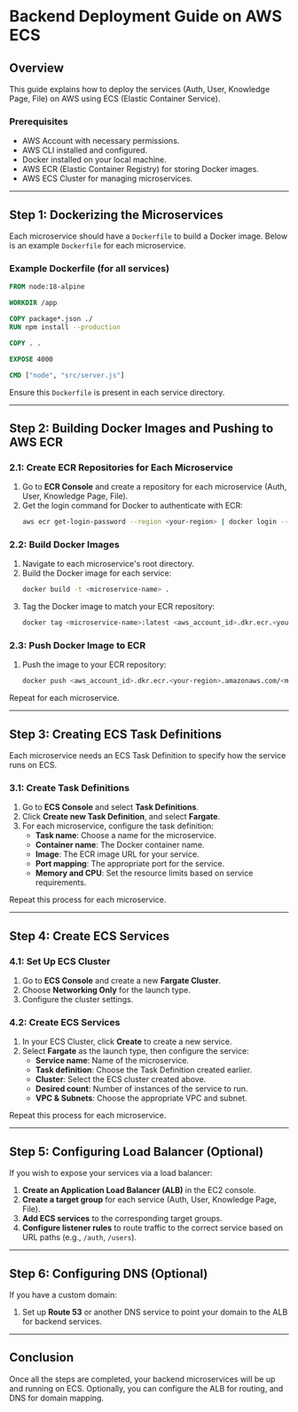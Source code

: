 
# Backend Deployment Guide on AWS ECS

## Overview
This guide explains how to deploy the services (Auth, User, Knowledge Page, File) on AWS using ECS (Elastic Container Service).

### Prerequisites
- AWS Account with necessary permissions.
- AWS CLI installed and configured.
- Docker installed on your local machine.
- AWS ECR (Elastic Container Registry) for storing Docker images.
- AWS ECS Cluster for managing microservices.

---

## Step 1: Dockerizing the Microservices

Each microservice should have a `Dockerfile` to build a Docker image. Below is an example `Dockerfile` for each microservice.

### Example Dockerfile (for all services)
```dockerfile
FROM node:18-alpine

WORKDIR /app

COPY package*.json ./
RUN npm install --production

COPY . .

EXPOSE 4000

CMD ["node", "src/server.js"]
```

Ensure this `Dockerfile` is present in each service directory.

---

## Step 2: Building Docker Images and Pushing to AWS ECR

### 2.1: Create ECR Repositories for Each Microservice

1. Go to **ECR Console** and create a repository for each microservice (Auth, User, Knowledge Page, File).
2. Get the login command for Docker to authenticate with ECR:
   ```bash
   aws ecr get-login-password --region <your-region> | docker login --username AWS --password-stdin <aws_account_id>.dkr.ecr.<your-region>.amazonaws.com
   ```

### 2.2: Build Docker Images

1. Navigate to each microservice's root directory.
2. Build the Docker image for each service:
   ```bash
   docker build -t <microservice-name> .
   ```
3. Tag the Docker image to match your ECR repository:
   ```bash
   docker tag <microservice-name>:latest <aws_account_id>.dkr.ecr.<your-region>.amazonaws.com/<microservice-name>:latest
   ```

### 2.3: Push Docker Image to ECR

1. Push the image to your ECR repository:
   ```bash
   docker push <aws_account_id>.dkr.ecr.<your-region>.amazonaws.com/<microservice-name>:latest
   ```

Repeat for each microservice.

---

## Step 3: Creating ECS Task Definitions

Each microservice needs an ECS Task Definition to specify how the service runs on ECS.

### 3.1: Create Task Definitions

1. Go to **ECS Console** and select **Task Definitions**.
2. Click **Create new Task Definition**, and select **Fargate**.
3. For each microservice, configure the task definition:
   - **Task name**: Choose a name for the microservice.
   - **Container name**: The Docker container name.
   - **Image**: The ECR image URL for your service.
   - **Port mapping**: The appropriate port for the service.
   - **Memory and CPU**: Set the resource limits based on service requirements.

Repeat this process for each microservice.

---

## Step 4: Create ECS Services

### 4.1: Set Up ECS Cluster

1. Go to **ECS Console** and create a new **Fargate Cluster**.
2. Choose **Networking Only** for the launch type.
3. Configure the cluster settings.

### 4.2: Create ECS Services

1. In your ECS Cluster, click **Create** to create a new service.
2. Select **Fargate** as the launch type, then configure the service:
   - **Service name**: Name of the microservice.
   - **Task definition**: Choose the Task Definition created earlier.
   - **Cluster**: Select the ECS cluster created above.
   - **Desired count**: Number of instances of the service to run.
   - **VPC & Subnets**: Choose the appropriate VPC and subnet.

Repeat this process for each microservice.

---

## Step 5: Configuring Load Balancer (Optional)

If you wish to expose your services via a load balancer:

1. **Create an Application Load Balancer (ALB)** in the EC2 console.
2. **Create a target group** for each service (Auth, User, Knowledge Page, File).
3. **Add ECS services** to the corresponding target groups.
4. **Configure listener rules** to route traffic to the correct service based on URL paths (e.g., `/auth`, `/users`).

---

## Step 6: Configuring DNS (Optional)

If you have a custom domain:

1. Set up **Route 53** or another DNS service to point your domain to the ALB for backend services.

---

## Conclusion

Once all the steps are completed, your backend microservices will be up and running on ECS. Optionally, you can configure the ALB for routing, and DNS for domain mapping.
